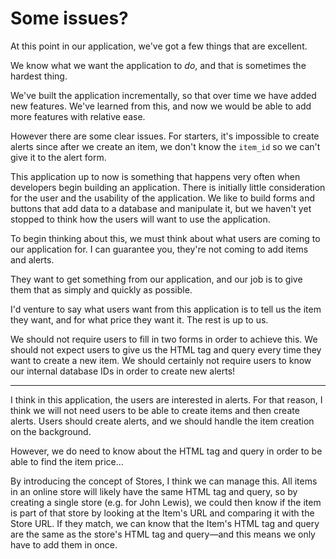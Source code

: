 # Some issues?

At this point in our application, we've got a few things that are excellent.

We know what we want the application to _do_, and that is sometimes the hardest thing.

We've built the application incrementally, so that over time we have added new features. We've learned from this, and now we would be able to add more features with relative ease.

However there are some clear issues. For starters, it's impossible to create alerts since after we create an item, we don't know the `item_id` so we can't give it to the alert form.

This application up to now is something that happens very often when developers begin building an application. There is initially little consideration for the user and the usability of the application. We like to build forms and buttons that add data to a database and manipulate it, but we haven't yet stopped to think how the users will want to use the application.

To begin thinking about this, we must think about what users are coming to our application for. I can guarantee you, they're not coming to add items and alerts.

They want to get something from our application, and our job is to give them that as simply and quickly as possible.

I'd venture to say what users want from this application is to tell us the item they want, and for what price they want it. The rest is up to us.

We should not require users to fill in two forms in order to achieve this. We should not expect users to give us the HTML tag and query every time they want to create a new item. We should certainly not require users to know our internal database IDs in order to create new alerts!

---

I think in this application, the users are interested in alerts. For that reason, I think we will not need users to be able to create items and then create alerts. Users should create alerts, and we should handle the item creation on the background.

However, we do need to know about the HTML tag and query in order to be able to find the item price...

By introducing the concept of Stores, I think we can manage this. All items in an online store will likely have the same HTML tag and query, so by creating a single store (e.g. for John Lewis), we could then know if the item is part of that store by looking at the Item's URL and comparing it with the Store URL. If they match, we can know that the Item's HTML tag and query are the same as the store's HTML tag and query—and this means we only have to add them in once.